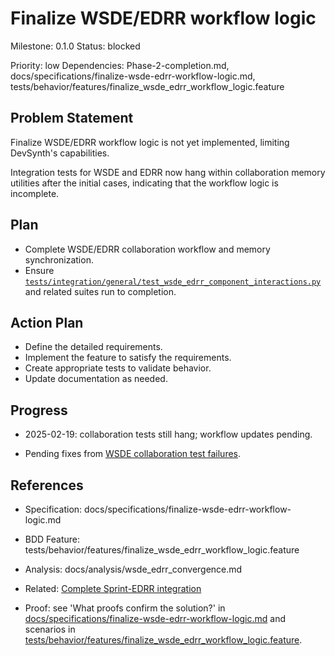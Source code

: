 # Finalize WSDE/EDRR workflow logic
Milestone: 0.1.0
Status: blocked

Priority: low
Dependencies: Phase-2-completion.md, docs/specifications/finalize-wsde-edrr-workflow-logic.md, tests/behavior/features/finalize_wsde_edrr_workflow_logic.feature

## Problem Statement
Finalize WSDE/EDRR workflow logic is not yet implemented, limiting DevSynth's capabilities.



Integration tests for WSDE and EDRR now hang within collaboration memory utilities after the initial cases, indicating that the workflow logic is incomplete.

## Plan

- Complete WSDE/EDRR collaboration workflow and memory synchronization.
- Ensure [`tests/integration/general/test_wsde_edrr_component_interactions.py`](../tests/integration/general/test_wsde_edrr_component_interactions.py) and related suites run to completion.



## Action Plan
- Define the detailed requirements.
- Implement the feature to satisfy the requirements.
- Create appropriate tests to validate behavior.
- Update documentation as needed.

## Progress
- 2025-02-19: collaboration tests still hang; workflow updates pending.

- Pending fixes from [WSDE collaboration test failures](archived/WSDE-collaboration-test-failures.md).

## References
- Specification: docs/specifications/finalize-wsde-edrr-workflow-logic.md
- BDD Feature: tests/behavior/features/finalize_wsde_edrr_workflow_logic.feature
- Analysis: docs/analysis/wsde_edrr_convergence.md

- Related: [Complete Sprint-EDRR integration](Complete-Sprint-EDRR-integration.md)
- Proof: see 'What proofs confirm the solution?' in [docs/specifications/finalize-wsde-edrr-workflow-logic.md](../docs/specifications/finalize-wsde-edrr-workflow-logic.md) and scenarios in [tests/behavior/features/finalize_wsde_edrr_workflow_logic.feature](../tests/behavior/features/finalize_wsde_edrr_workflow_logic.feature).
